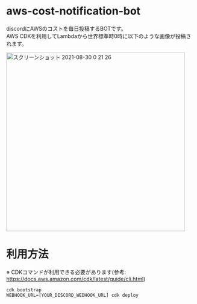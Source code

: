 # aws-cost-notification-bot

discordにAWSのコストを毎日投稿するBOTです。  
AWS CDKを利用してLambdaから世界標準時0時に以下のような画像が投稿されます。


<img width="474" alt="スクリーンショット 2021-08-30 0 21 26" src="https://user-images.githubusercontent.com/5736661/131255795-84bc4b0c-dbad-48d4-9c39-2818b4cec8ae.png">

# 利用方法

※ CDKコマンドが利用できる必要があります(参考: https://docs.aws.amazon.com/cdk/latest/guide/cli.html)


```
cdk bootstrap
WEBHOOK_URL=[YOUR_DISCORD_WEDHOOK_URL] cdk deploy
```
